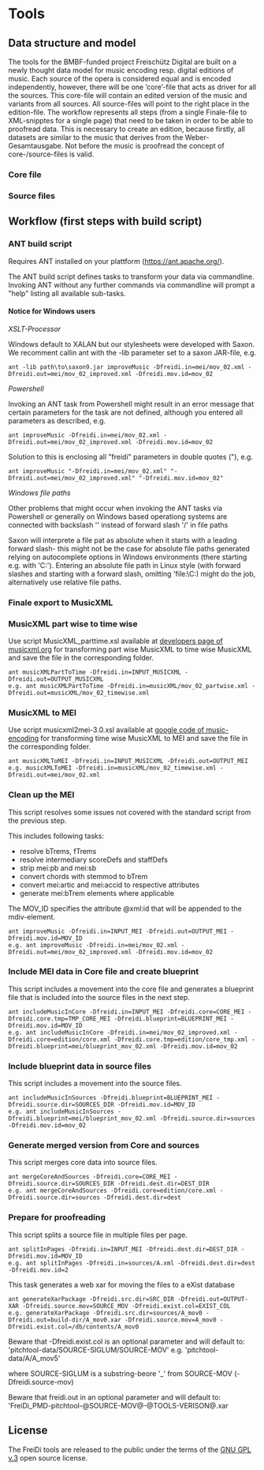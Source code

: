 Tools
=====

## Data structure and model ##

The tools for the BMBF-funded project Freischütz Digital are built on a newly thought data model for music encoding resp. digital editions of music. Each source of the opera is considered equal and is encoded independently, however, there will be one ’core’-file that acts as driver for all the sources. This core-file will contain an edited version of the music and variants from all sources. All source-files will point to the right place in the edition-file. The workflow represents all steps (from a single Finale-file to XML-snipptes for a single page) that need to be taken in order to be able to proofread data. This is necessary to create an edition, because firstly, all datasets are similar to the music that derives from the Weber-Gesamtausgabe. Not before the music is proofread the concept of core-/source-files is valid.

### Core file ###

### Source files ###

## Workflow (first steps with build script) ##

### ANT build script ###

Requires ANT installed on your plattform (https://ant.apache.org/).

The ANT build script defines tasks to transform your data via commandline. Invoking ANT without any further commands via commandline will prompt a  "help" listing all available sub-tasks.

#### Notice for Windows users ####

*XSLT-Processor*

Windows default to XALAN but our stylesheets were developed with Saxon. We recomment callin ant with the -lib parameter set to a saxon JAR-file, e.g.

```shell
ant -lib path\to\saxon9.jar improveMusic -Dfreidi.in=mei/mov_02.xml -Dfreidi.out=mei/mov_02_improved.xml -Dfreidi.mov.id=mov_02
```

*Powershell*

Invoking an ANT task from Powershell might result in an error message that certain parameters for the task are not defined, although you entered all parameters as described, e.g.

```shell
ant improveMusic -Dfreidi.in=mei/mov_02.xml -Dfreidi.out=mei/mov_02_improved.xml -Dfreidi.mov.id=mov_02
```

Solution to this is enclosing all "freidi" parameters in double quotes ("), e.g.

```shell
ant improveMusic "-Dfreidi.in=mei/mov_02.xml" "-Dfreidi.out=mei/mov_02_improved.xml" "-Dfreidi.mov.id=mov_02"
```

*Windows file paths*

Other problems that might occur when invoking the ANT tasks via Powershell or generally on Windows based operationg systems are connected with backslash '\' instead of forward slash '/' in file paths

Saxon will interprete a file pat as absolute when it starts with a leading forward slash- this might not be the case for absolute file paths generated relying on autocomplete options in Windows environments (there starting e.g. with 'C:\'). Entering an absolute file path in Linux style (with forward slashes and starting with a forward slash, omitting 'file:\C:\) might do the job, alternatively use relative file paths.

### Finale export to MusicXML ###

### MusicXML part wise to time wise ###

Use script MusicXML_parttime.xsl available at [developers page of musicxml.org](http://www.musicxml.com/for-developers/musicxml-xslt/partwise-to-timewise/) for transforming part wise MusicXML to time wise MusicXML and save the file in the corresponding folder.

```shell
ant musicXMLPartToTime -Dfreidi.in=INPUT_MUSICXML -Dfreidi.out=OUTPUT_MUSICXML
e.g. ant musicXMLPartToTime -Dfreidi.in=musicXML/mov_02_partwise.xml -Dfreidi.out=musicXML/mov_02_timewise.xml
```

### MusicXML to MEI ###

Use script musicxml2mei-3.0.xsl available at [google code of music-encoding](https://music-encoding.googlecode.com/svn/trunk/tools/musicxml2mei/musicxml2mei-3.0.xsl) for transforming time wise MusicXML to MEI and save the file in the corresponding folder.

```shell
ant musicXMLToMEI -Dfreidi.in=INPUT_MUSICXML -Dfreidi.out=OUTPUT_MEI
e.g. musicXMLToMEI -Dfreidi.in=musicXML/mov_02_timewise.xml -Dfreidi.out=mei/mov_02.xml
```

### Clean up the MEI ###

This script resolves some issues not covered with the standard script from the previous step.

This includes following tasks:

* resolve bTrems, fTrems
* resolve intermediary scoreDefs and staffDefs
* strip mei:pb and mei:sb
* convert chords with stemmod to bTrem
* convert mei:artic and mei:accid to respective attributes
* generate mei:bTrem elements where applicable

The MOV_ID specifies the attribute @xml:id that will be appended to the mdiv-element.

```shell
ant improveMusic -Dfreidi.in=INPUT_MEI -Dfreidi.out=OUTPUT_MEI -Dfreidi.mov.id=MOV_ID
e.g. ant improveMusic -Dfreidi.in=mei/mov_02.xml -Dfreidi.out=mei/mov_02_improved.xml -Dfreidi.mov.id=mov_02

```

### Include MEI data in Core file and create blueprint ###

This script includes a movement into the core file and generates a blueprint file that is included into the source files in the next step.

```shell
ant includeMusicInCore -Dfreidi.in=INPUT_MEI -Dfreidi.core=CORE_MEI -Dfreidi.core.tmp=TMP_CORE_MEI -Dfreidi.blueprint=BLUEPRINT_MEI -Dfreidi.mov.id=MOV_ID
e.g. ant includeMusicInCore -Dfreidi.in=mei/mov_02_improved.xml -Dfreidi.core=edition/core.xml -Dfreidi.core.tmp=edition/core_tmp.xml -Dfreidi.blueprint=mei/blueprint_mov_02.xml -Dfreidi.mov.id=mov_02
```

### Include blueprint data in source files ###

This script includes a movement into the source files.

```shell
ant includeMusicInSources -Dfreidi.blueprint=BLUEPRINT_MEI -Dfreidi.source.dir=SOURCES_DIR -Dfreidi.mov.id=MOV_ID
e.g. ant includeMusicInSources -Dfreidi.blueprint=mei/blueprint_mov_02.xml -Dfreidi.source.dir=sources -Dfreidi.mov.id=mov_02
```

### Generate merged version from Core and sources ###

This script merges core data into source files.

```shell
ant mergeCoreAndSources -Dfreidi.core=CORE_MEI -Dfreidi.source.dir=SOURCES_DIR -Dfreidi.dest.dir=DEST_DIR
e.g. ant mergeCoreAndSources -Dfreidi.core=edition/core.xml -Dfreidi.source.dir=sources -Dfreidi.dest.dir=dest
```

### Prepare for proofreading ###

This script splits a source file in multiple files per page.

```shell
ant splitInPages -Dfreidi.in=INPUT_MEI -Dfreidi.dest.dir=DEST_DIR -Dfreidi.mov.id=MOV_ID
e.g. ant splitInPages -Dfreidi.in=sources/A.xml -Dfreidi.dest.dir=dest -Dfreidi.mov.id=2
```

This task generates a web xar for moving the files to a eXist database

```shell
ant generateXarPackage -Dfreidi.src.dir=SRC_DIR -Dfreidi.out=OUTPUT-XAR -Dfreidi.source.mov=SOURCE_MOV -Dfreidi.exist.col=EXIST_COL 
e.g. generateXarPackage -Dfreidi.src.dir=sources/A_mov0 -Dfreidi.out=build-dir/A_mov0.xar -Dfreidi.source.mov=A_mov0 -Dfreidi.exist.col=/db/contents/A_mov0 
```

Beware that -Dfreidi.exist.col is an optional parameter and will default to:
'pitchtool-data/SOURCE-SIGLUM/SOURCE-MOV'
e.g. 'pitchtool-data/A/A_mov5'

where  SOURCE-SIGLUM is a substring-beore '_' from SOURCE-MOV (-Dfreidi.source-mov)

Beware that freidi.out in an optional parameter and will default to:
'FreiDi_PMD-pitchtool-@SOURCE-MOV@-@TOOLS-VERISON@.xar


## License ##

The FreiDi tools are released to the public under the terms of the [GNU GPL v.3](http://www.gnu.org/copyleft/gpl.html) open source license.